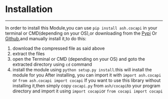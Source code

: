 **Installation**
============


----------
In order to install this Module,you can use `pip install ash.cocapi` in your terminal or CMD(depending on your OS),or downloading from the [Pypi](https://pypi.python.org/pypi?name=ash.cocapi&:action=display) Or [Github](https://github.com/madl-ash/Ash.CoCAPI),and manually install it,to do this:

 1. download the compressed file as said above
 2. extract the files
 3. open the Terminal or CMD (depending on your OS) and goto the extracted directory using `cd` command
 4. install the module using `python setup.py install`.this will install the module for you
 After installing, you can import it with `import ash.cocapi` or `from ash.cocapi import cocapi`
If you want to use this library without installing it,then simply copy `cocapi.py` from `ash/cocapi`to your program directory and import it using `import cocapi`or `from cocapi import cocapi`

